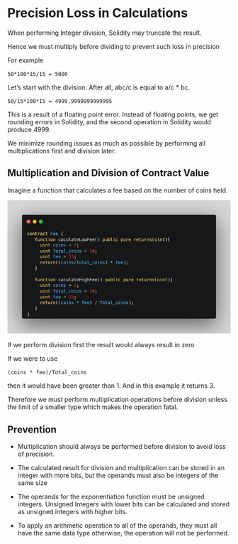 # Precision Loss in Calculations

When performing Integer division, Solidity may truncate the result.

Hence we must multiply before dividing to prevent such loss in precision

For example

    50*100*15/15 = 5000

Let’s start with the division. After all, abc/c is equal to a/c * bc.

    50/15*100*15 = 4999.9999999999995

This is a result of a floating point error. Instead of floating points, we get rounding errors in Solidity, and the second operation in Solidity would produce 4999.

We minimize rounding issues as much as possible by performing all multiplications first and division later.

Multiplication and Division of Contract Value
-

Imagine a function that calculates a fee based on the number of coins held.

![Alt text](image/Precision%20Loss%20in%20Calculations/contractFee.png)

If we perform division first the result would always result in zero

If we were to use

    (coins * fee)/Total_coins

then it would have been greater than 1.
And in this example it returns 3.

Therefore we must perform multiplication operations before division unless the limit of a smaller type which makes the operation fatal.

Prevention
-

- Multiplication should always be performed before division to avoid loss of precision.

- The calculated result for division and multiplication can be stored in an integer with more bits, but the operands must also be integers of the same size

- The operands for the exponentiation function must be unsigned integers. Unsigned Integers with lower bits can be calculated and stored as unsigned integers with higher bits.

- To apply an arithmetic operation to all of the operands, they must all have the same data type otherwise, the operation will not be performed.